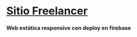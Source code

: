 # [Sitio Freelancer](https://freelancer-ana.web.app/)
#### Web estática responsive con deploy en firebase
